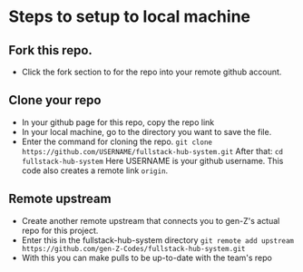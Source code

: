 
# Steps to setup to local machine

## Fork this repo.

- Click the fork section to for the repo into your remote github account.

## Clone your repo

- In your github page for this repo, copy the repo link
- In your local machine, go to the directory you want to save the file.
- Enter the command for cloning the repo.
  `git clone https://github.com/USERNAME/fullstack-hub-system.git`
  After that: `cd fullstack-hub-system`
  Here USERNAME is your github username.
  This code also creates a remote link `origin`.

## Remote upstream

- Create another remote upstream that connects you to gen-Z's actual repo for this project.
- Enter this in the fullstack-hub-system directory
  `git remote add upstream https://github.com/gen-Z-Codes/fullstack-hub-system.git`
- With this you can make pulls to be up-to-date with the team's repo

